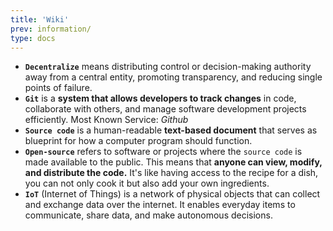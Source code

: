 ```yaml
---
title: 'Wiki'
prev: information/
type: docs
---
```


- **`Decentralize`** means distributing control or decision-making authority away from a central entity, promoting transparency, and reducing single points of failure.
- **`Git`** is a **system that allows developers to track changes** in code, collaborate with others, and manage software development projects efficiently. Most Known Service: *Github*
- **`Source code`** is a human-readable **text-based document** that serves as blueprint for how a computer program should function.
- **`Open-source`** refers to software or projects where the `source code` is made available to the public. This means that **anyone can view, modify, and distribute the code.** It's like having access to the recipe for a dish, you can not only cook it but also add your own ingredients.
- **`IoT`** (Internet of Things) is a network of physical objects that can collect and exchange data over the internet. It enables everyday items to communicate, share data, and make autonomous decisions.
